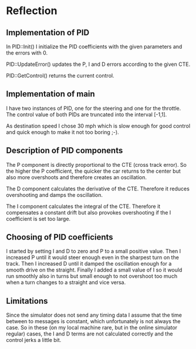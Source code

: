 # Reflection

## Implementation of PID

In PID::Init() I initialize the PID coefficients with the given parameters
and the errors with 0.

PID::UpdateError() updates the P, I and D errors according to the given CTE.

PID::GetControl() returns the current control.

## Implementation of main

I have two instances of PID, one for the steering and one for the throttle.
The control value of both PIDs are truncated into the interval [-1,1].

As destination speed I chose 30 mph which is slow enough for good control
and quick enough to make it not too boring ;-).

## Description of PID components

The P component is directly proportional to the CTE (cross track error).
So the higher the P coefficient, the quicker the car returns to the
center but also more overshoots and therefore creates an oscillation.

The D component calculates the derivative of the CTE. Therefore it
reduces overshooting and damps the oscillation.

The I component calculates the integral of the CTE.  Therefore it
compensates a constant drift but also provokes overshooting if the
I coefficient is set too large.

## Choosing of PID coefficients

I started by setting I and D to zero and P to a small positive value. Then I
increased P until it would steer enough even in the sharpest turn on the track.
Then I increased D until it damped the oscillation enough for a smooth drive
on the straight. Finally I added a small value of I so it would run smoothly
also in turns but small enough to not overshoot too much when a turn changes
to a straight and vice versa.

## Limitations

Since the simulator does not send any timing data I assume that the time
between to messages is constant, which unfortunately is not always the case.
So in these (on my local machine rare, but in the online simulator regular)
cases, the I and D terms are not calculated correctly and the
control jerks a little bit.
